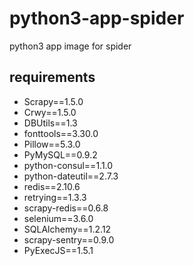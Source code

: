 # python3-app-spider
python3 app image for spider


## requirements

- Scrapy==1.5.0
- Crwy==1.5.0
- DBUtils==1.3
- fonttools==3.30.0
- Pillow==5.3.0
- PyMySQL==0.9.2
- python-consul==1.1.0
- python-dateutil==2.7.3
- redis==2.10.6
- retrying==1.3.3
- scrapy-redis==0.6.8
- selenium==3.6.0
- SQLAlchemy==1.2.12
- scrapy-sentry==0.9.0
- PyExecJS==1.5.1
